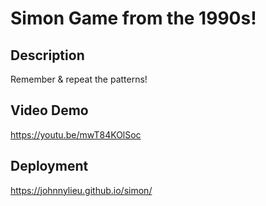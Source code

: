 # Simon Game from the 1990s!

## Description
Remember & repeat the patterns!

## Video Demo
https://youtu.be/mwT84KOlSoc

## Deployment
https://johnnylieu.github.io/simon/